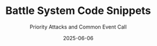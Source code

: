 ---
title: Battle System Code Snippets
subtitle: Priority Attacks and Common Event Call
date: 2025-06-06
time: 15:32
content: I've created code snippets for the battle system! - Priority Attacks - Call Common Event Before Turn Execution [Download](https://t.co/lu2kL04LC8)
---